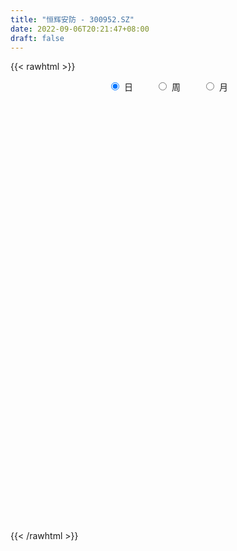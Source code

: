 ```yaml
---
title: "恒辉安防 - 300952.SZ"
date: 2022-09-06T20:21:47+08:00
draft: false
---
```

{{< rawhtml >}}
    <div style="text-align: center">
        <label style="padding: 1rem;"><input style="margin-right: .5rem" type="radio" name="period" value="D" checked onclick="period_change(this)">日</label>
        <label style="padding: 1rem;"><input style="margin-right: .5rem" type="radio" name="period" value="W" onclick="period_change(this)">周</label>
        <label style="padding: 1rem;"><input style="margin-right: .5rem" type="radio" name="period" value="M" onclick="period_change(this)">月</label>
    </div>
    <div id="chart" style="height: 700px;"></div> 
    <script type="text/javascript">
        const D_v = [270390.44,194750.35,159613.65,144051.76,154551.24,151680.52,134909.42,110773.6,116290.64,65048.13,81657.08,67816.68,54966.38,64220.25,74025.19,60332.07,54352.07,39248.2,89294.6,80208.75,54828.14,39074.25,55852.38,42657.06,47361.53,25555.27,25160.86,36890.45,36925.46,23168.97,37033.04,25388.02,32906.1,30680.61,32270.02,42578.0,29384.5,21986.21,29395.73,27690.91,55600.27,33701.63,21165.65,25241.59,22558.98,21427.01,23882.87,16151.85,12589.33,29120.48,36784.61,35756.84,23594.53,16953.22,21788.29,34051.25,23652.11,39218.8,27094.63,29729.5,15030.49,12782.88,18516.53,23017.16,16717.96,14523.31,13089.33,13280.79,15222.83,15833.31,15002.38,65689.57,34753.25,25350.25,18977.73,21310.68,18085.41,9088.08,10025.33,15344.57,13161.97,9204.31,13676.06,10056.16,20753.47,17536.0,14604.16,10106.88,12831.47,10658.77,10310.84,23326.23,16723.76,14021.08,21226.34,15147.39,13179.86,15022.55,22837.48,13138.76,10037.0,17789.68,14969.61,12835.88,44163.3,23082.59,14593.61,14700.95,18653.47,11534.27,15774.26,11986.48,13372.91,19842.54,17108.58,12060.93,12168.9,8212.15,12024.98,14201.8,11367.43,8816.55,9226.89,8961.81,10419.95,72613.02,41142.35,30670.93,31602.06,15839.91,18848.82,44053.29,25846.46,23494.31,33973.45,50157.21,31261.56,28006.74,14405.44,15293.6,15182.8,14095.82,40979.15,27444.05,39836.0,22223.0,14818.13,24220.96,23225.16,15159.47,13759.95,12802.32,11225.84,7365.73,8791.8,7795.26,20001.09,8190.16,7416.16,8586.36,7515.48,11900.24,8827.74,10505.1,13136.7,19316.39,12334.12,9158.88,10282.09,8028.6,7524.24,9067.78,21848.5,27184.47,17096.54,11315.09,11612.8,15949.13,12798.44,9732.0,11335.86,7446.49,7495.85,9819.09,17367.12,10130.49,8640.65,10470.05,10041.03,16203.09,12327.39,15049.85,14951.91,13674.62,12845.95,6182.21,10655.76,6404.37,4997.8,5710.56,8696.17,11411.76,10187.06,12502.84,30028.51,14763.92,11725.8,25055.19,16457.32,16006.67,13284.6,7450.12,11793.53,6060.83,7141.4,13059.0,5338.52,12515.14,7914.52,6303.4,4836.96,5127.66,5624.19,7621.52,4101.34,4633.4,5282.18,5590.83,5165.46,7948.4,6837.49,5360.51,10691.34,7487.84,6171.94,4207.83,5732.22,4139.0,8218.8,6018.68,11789.21,10460.0,8402.24,16323.0,13160.4,21906.25,13349.54,14372.84,12783.0,22727.96,12705.23,8040.92,8287.4,23447.35,14989.68,9397.83,10161.8,10766.0,8412.4,10615.4,7537.0,7377.35,5926.88,7309.46,6325.38,5926.0,9230.0,11371.43,9347.24,10714.57,21478.3,85250.14,128179.57,98596.74,65339.59,79048.61,59687.38,64086.89,58836.28,46768.52,49392.07,62919.8,74389.97,51663.93,32918.56,37128.6,28428.92,23581.59,23589.49,18018.16,43462.0,13489.06,21660.84,14812.36,10367.98,13960.79,12893.91,13271.63,17980.0,14964.78,25816.67,15284.0,7999.8,12514.26,24087.22,19374.55,12416.6,16479.7,21518.38,11919.58,13905.0,10134.63,10252.45,9475.42,16622.4,15263.36,18860.79,19125.26,12086.0,38579.15,56914.65,35344.91,54192.67,29527.27,24727.0,13646.0,14561.67,15254.16,11738.17,11483.72,11045.89,15249.74,13916.94,21540.18,16421.22,15068.2,14379.29,13795.7,13133.19,21422.01,13761.4,7430.95,7946.0,6256.4,9464.38,6028.04,7409.94,6518.0,7549.72,6504.99,7545.0,10564.0,8909.62,6290.15,8696.15,9401.34,6984.71,5052.8,9203.16,17518.54,9518.79,7852.2,6334.0,14777.99,8626.4]
const D_histogram = [0.0,-1.0498005698,-1.7907691009,-2.2984342566,-2.6120637175,-2.8486895149,-2.8164900352,-2.5842612605,-2.4237565756,-2.154105397,-1.834203702,-1.5151786868,-1.1640248594,-0.8059356241,-0.6059384221,-0.3558655652,-0.1192514092,0.1197695458,0.4145047303,0.5758792292,0.6464464773,0.7129989399,0.8146789886,0.8424827207,0.7529577789,0.7236966106,0.7480464917,0.7104817172,0.6293544989,0.5990464247,0.5146604108,0.4411115125,0.3414673889,0.3352116654,0.2766493435,0.2892117386,0.2824947041,0.3029689038,0.2704373231,0.2976691601,0.424071227,0.4569815435,0.4840476429,0.5279029673,0.5736738732,0.5786479248,0.5354118659,0.500657259,0.4827484596,0.5116128817,0.5754109593,0.5945457629,0.5603539645,0.554518273,0.5597541073,0.5780372154,0.5218119509,0.5348780066,0.4943821608,0.3842965701,0.2935625284,0.2318085355,0.1851839939,0.095181172,-0.00155474,-0.0431912084,-0.0403531994,-0.0071435429,0.0389106138,0.0400965798,0.021302771,0.1632303678,0.1951427429,0.2044834637,0.2089318198,0.2025844054,0.1350964081,0.1059069117,0.0943528323,0.0891375123,0.0566947818,0.0489630489,0.0506316376,0.0496929996,0.0693923293,0.0338277597,-0.0148044223,-0.0384115304,-0.0832989339,-0.0981381826,-0.0982476684,-0.1673908848,-0.2451645083,-0.2866974573,-0.264394188,-0.2326404823,-0.2165194255,-0.1492832537,-0.0519171495,0.0012739764,0.0316439308,0.076040153,0.1292798404,0.1658315741,0.2451509232,0.2495565363,0.2208859942,0.2228994266,0.193115445,0.1623915826,0.0959430251,0.0416382457,0.0551326929,0.1000784958,0.1015263862,0.0824232707,0.0397655609,0.0055496708,-0.0254231055,0.0022016185,0.0121323079,0.0251025467,0.0545570204,0.0792733852,0.0867801094,0.1831025924,0.1994383264,0.1630526561,0.1659956048,0.1554039365,0.1518463075,0.2125264904,0.2274795567,0.2162984756,0.2475424108,0.301899113,0.302749052,0.1844499141,0.1063796859,0.0905594535,0.0818322235,0.0331493688,0.0959166783,0.1101580171,0.1165991263,0.0881916706,0.051355325,-0.0393660671,-0.0664804614,-0.138308164,-0.2136590906,-0.2874194899,-0.3448122455,-0.3715589666,-0.353235846,-0.3221354935,-0.3777347052,-0.3875353154,-0.3621278008,-0.3304752963,-0.2728402508,-0.1860030788,-0.1194523275,-0.0516023868,0.0104317837,0.0974538642,0.1238781407,0.151496645,0.139141794,0.1473734891,0.1568920165,0.1708277764,0.204919408,0.2627918663,0.253441234,0.2139943586,0.1808764107,0.1945306371,0.1616749378,0.1182523474,0.0459626851,0.0013841448,-0.0120046956,-0.0083060932,0.0320928737,0.0639478662,0.0733157801,0.0800564019,0.0890817052,0.0988628461,0.0866816535,0.0994664874,0.0759485056,0.0128674257,-0.0768389636,-0.1132618753,-0.0892313506,-0.0947364972,-0.1003805718,-0.0998434748,-0.0684293124,-0.0248964113,0.0016707753,-0.0042139755,0.0675201466,0.0831580524,0.0977263527,0.1157432256,0.0791919531,0.0822879679,0.053724741,0.0341345922,-0.0439762739,-0.0977741395,-0.1588171329,-0.282742415,-0.3387465701,-0.4384540822,-0.4316925261,-0.373523174,-0.3089429457,-0.2360058201,-0.1834525151,-0.1823882682,-0.1513333211,-0.1244618224,-0.0783630438,-0.0403198934,0.0028971138,0.0502757673,0.0498013564,0.0715754181,0.0389812772,0.0371094799,0.0366384492,0.054217347,0.0712155001,0.0727563819,0.0496842808,0.0205777722,-0.0523135572,-0.1455171637,-0.1919895476,-0.2050216111,-0.2374249631,-0.3122770951,-0.3152877192,-0.2615440488,-0.1833835791,-0.0674332233,-0.0007300612,0.0526707169,0.0801363515,0.0980201961,0.1144810415,0.1282879717,0.1304808301,0.1364690472,0.1186841034,0.1300564253,0.0975464185,0.0581590175,0.004906016,-0.0032031155,-0.0285332673,-0.0230592113,-0.0482898549,-0.0217716613,-0.0018112264,0.0346947074,0.057880256,0.28579685,0.459680758,0.3993583997,0.3706288224,0.2238779715,0.1603078416,0.1792824488,0.1752008836,0.1979642817,0.195703959,0.2087023491,0.2562727749,0.2350042657,0.1915898063,0.1099686379,0.058206098,0.0047648235,-0.0246018472,-0.0366453239,-0.1411388892,-0.184183528,-0.1847605541,-0.1959207698,-0.189070208,-0.1663917918,-0.1441750322,-0.112872839,-0.0708779584,-0.0554916594,-0.0191726042,-0.029029407,-0.0219349279,0.0018441424,0.0412118164,0.0530927615,0.0610416155,0.0436339103,0.0641149564,0.070748088,0.0413892274,0.0311211171,0.0441350621,0.051813644,0.0703055685,0.0516876341,0.0527877935,0.0686215925,0.0729202391,0.1104406383,0.1914540795,0.1686859215,0.1959121609,0.163255423,0.0867469032,0.03506735,0.0149810234,-0.0366149515,-0.0451837604,-0.0453771003,-0.0408454763,-0.0303059135,-0.0362675947,-0.0043135058,0.0018769505,0.0164793582,0.0170440493,-0.0091272231,-0.0257744465,-0.1127401335,-0.1725938583,-0.1857580807,-0.1787555834,-0.1514145194,-0.1239009748,-0.1006301159,-0.0676073214,-0.0511090503,-0.0431637026,-0.0370682311,-0.0189655655,-0.0159407743,-0.0288705013,-0.0236150164,-0.0052685409,-0.0185954055,-0.0299736781,-0.0375512971,-0.0071642066,0.0448036388,0.0532265121,0.049109625,0.0538295348,0.0841397163,0.0910562814]
const D_fast = [0.0,-1.3122507123,-2.5009115186,-3.5831852384,-4.5498306287,-5.4986288049,-6.170551834,-6.5843883744,-7.0298228333,-7.298698004,-7.4373472345,-7.497116891,-7.4369692784,-7.2803639492,-7.2318513528,-7.0707448872,-6.8639435835,-6.594980242,-6.1966188749,-5.8912745688,-5.6590957013,-5.4142935037,-5.1089437079,-4.8705192957,-4.7718047927,-4.6201418084,-4.4087803043,-4.2687246495,-4.1925132431,-4.0730597111,-4.0287806223,-3.9920516425,-4.0063289189,-3.928781726,-3.918181712,-3.8333163823,-3.7694097408,-3.6731933152,-3.638115565,-3.5364664381,-3.3040465644,-3.1568908621,-3.0088128518,-2.8329817857,-2.6437924115,-2.4941563786,-2.4035394711,-2.3131297632,-2.2103514477,-2.0535838052,-1.8459329877,-1.6781617434,-1.5722650507,-1.439471174,-1.2942968128,-1.1315044009,-1.0572766776,-0.9104911203,-0.8273914259,-0.8414028741,-0.8587462837,-0.8625481427,-0.8628766858,-0.9290842147,-1.0262088118,-1.0786430823,-1.0858933731,-1.0544696023,-0.9986877922,-0.9874776812,-1.0009457973,-0.8182106085,-0.7375125477,-0.677050961,-0.62036965,-0.576070963,-0.6097848582,-0.6124976267,-0.6004634981,-0.58339444,-0.601663475,-0.5971544457,-0.5828279476,-0.5713433357,-0.5342959237,-0.5614035534,-0.6137368409,-0.6469468316,-0.7126589686,-0.752032763,-0.7767041658,-0.8876951034,-1.026759854,-1.1399671673,-1.1837624451,-1.2101688599,-1.2481776595,-1.2182623012,-1.1338754843,-1.0803658644,-1.0420849272,-0.9786786668,-0.8931190192,-0.815109392,-0.6745023121,-0.607707565,-0.5811566085,-0.5234183195,-0.5049234398,-0.4950494066,-0.5375122078,-0.5814074258,-0.5541298054,-0.4841643785,-0.4573348916,-0.4558321894,-0.4885485089,-0.5213769813,-0.558705534,-0.5305304054,-0.5175666391,-0.4983207635,-0.4552270347,-0.4106923237,-0.381490572,-0.239392441,-0.1731971254,-0.1688196316,-0.1243777817,-0.0961184659,-0.0617145181,0.0520972875,0.1239202429,0.1668137808,0.2599433186,0.3897747991,0.4663120011,0.3941253418,0.3426500349,0.349469666,0.3612004918,0.3208049793,0.4075514584,0.4493323015,0.4849231922,0.4785636543,0.4545661399,0.354003231,0.3102687214,0.2038639777,0.0750982785,-0.0705169933,-0.2141128103,-0.333749273,-0.403735114,-0.4531686348,-0.6032015228,-0.7098859618,-0.7750103974,-0.825976717,-0.8365517342,-0.7962153319,-0.7595276625,-0.7045783185,-0.6399362021,-0.5285506556,-0.4711568439,-0.4056641783,-0.3832335808,-0.3381585134,-0.2894169819,-0.2327742779,-0.1474527944,-0.0238823694,0.0301273067,0.044179021,0.0562801758,0.1185670615,0.1261300966,0.1122705931,0.0514716021,0.007239098,-0.0091509163,-0.0075288373,0.0408933481,0.0887353071,0.116432166,0.1431868884,0.174482618,0.2089794703,0.2184686911,0.2561201469,0.2515892914,0.191725068,0.0828089378,0.0180705573,0.0197932443,-0.0093960265,-0.0401352441,-0.0645590158,-0.0502521815,-0.0129433833,0.0140414972,0.0071032526,0.0957174113,0.1321448301,0.1711447186,0.218097398,0.2013441137,0.2250121205,0.2098800789,0.1988235781,0.1097186436,0.0314772431,-0.0692700336,-0.2638809194,-0.404571717,-0.6138927497,-0.7150543251,-0.7502657665,-0.7629212746,-0.748985604,-0.7422954278,-0.7868282479,-0.7936066312,-0.7978505881,-0.7713425704,-0.7433793934,-0.6994381077,-0.6394905123,-0.6275145842,-0.587846668,-0.6106954896,-0.6032899169,-0.5946013352,-0.5634681008,-0.5286660726,-0.5089360953,-0.5195871263,-0.5435491918,-0.6295189105,-0.7591018079,-0.8535715787,-0.917859045,-1.0096186377,-1.1625400436,-1.2443725975,-1.2560149392,-1.2237003643,-1.1246083143,-1.0580876676,-0.9915192102,-0.9440194877,-0.9016305941,-0.8565494884,-0.8106705652,-0.7758574993,-0.7357520203,-0.7238659383,-0.67997951,-0.6881029123,-0.7129505589,-0.7649770563,-0.7738869668,-0.8063504354,-0.8066411823,-0.8439442896,-0.8228690113,-0.803361383,-0.7581817723,-0.7205261597,-0.4211603532,-0.1323562557,-0.092839014,-0.0289113858,-0.1196927439,-0.1431859134,-0.0793906939,-0.0396720382,0.0325824303,0.0792480973,0.1444220747,0.2560606942,0.2935432515,0.2980262436,0.2438972347,0.2066862194,0.1544361507,0.1189190182,0.0977142106,-0.0420640771,-0.1311545978,-0.1779217625,-0.2380621706,-0.2784791608,-0.2973986926,-0.3112256911,-0.3081417077,-0.2838663166,-0.2823529325,-0.2508270283,-0.2679411829,-0.2663304358,-0.2420903298,-0.1924197017,-0.1672655663,-0.1440563085,-0.150555536,-0.1140457509,-0.0897255973,-0.108737151,-0.111224982,-0.0871772715,-0.0665452786,-0.030476962,-0.0361729878,-0.02187588,0.011113317,0.0336420234,0.0987725822,0.2276495433,0.2470528656,0.3232571453,0.3314142631,0.2765924692,0.2336797535,0.2173386828,0.15658897,0.136724221,0.125186606,0.1195068609,0.1224699454,0.1074413654,0.1383170779,0.1449767719,0.1636990191,0.1685247225,0.1400716443,0.1169808093,0.0018300889,-0.1011721004,-0.1607758431,-0.1984622415,-0.2089748074,-0.2124365064,-0.2143231766,-0.1982022124,-0.1944812039,-0.1973267818,-0.2004983681,-0.1871370939,-0.1880974963,-0.2082448486,-0.2088931178,-0.1918637775,-0.2098394935,-0.2287111856,-0.2456766288,-0.21708059,-0.1539118349,-0.1321823336,-0.1240218144,-0.1058445209,-0.0544994104,-0.024818775]
const D_slow = [0.0,-0.2624501425,-0.7101424177,-1.2847509818,-1.9377669112,-2.6499392899,-3.3540617988,-4.0001271139,-4.6060662578,-5.144592607,-5.6031435325,-5.9819382042,-6.272944419,-6.4744283251,-6.6259129306,-6.7148793219,-6.7446921742,-6.7147497878,-6.6111236052,-6.4671537979,-6.3055421786,-6.1272924436,-5.9236226965,-5.7130020163,-5.5247625716,-5.3438384189,-5.156826796,-4.9792063667,-4.821867742,-4.6721061358,-4.5434410331,-4.433163155,-4.3477963078,-4.2639933914,-4.1948310555,-4.1225281209,-4.0519044449,-3.9761622189,-3.9085528881,-3.8341355981,-3.7281177914,-3.6138724055,-3.4928604948,-3.360884753,-3.2174662847,-3.0728043035,-2.938951337,-2.8137870222,-2.6930999073,-2.5651966869,-2.4213439471,-2.2727075063,-2.1326190152,-1.993989447,-1.8540509201,-1.7095416163,-1.5790886286,-1.4453691269,-1.3217735867,-1.2256994442,-1.1523088121,-1.0943566782,-1.0480606797,-1.0242653867,-1.0246540717,-1.0354518738,-1.0455401737,-1.0473260594,-1.037598406,-1.027574261,-1.0222485683,-0.9814409763,-0.9326552906,-0.8815344247,-0.8293014697,-0.7786553684,-0.7448812663,-0.7184045384,-0.6948163304,-0.6725319523,-0.6583582568,-0.6461174946,-0.6334595852,-0.6210363353,-0.603688253,-0.5952313131,-0.5989324186,-0.6085353012,-0.6293600347,-0.6538945804,-0.6784564974,-0.7203042186,-0.7815953457,-0.85326971,-0.919368257,-0.9775283776,-1.031658234,-1.0689790474,-1.0819583348,-1.0816398407,-1.073728858,-1.0547188198,-1.0223988597,-0.9809409661,-0.9196532353,-0.8572641012,-0.8020426027,-0.7463177461,-0.6980388848,-0.6574409892,-0.6334552329,-0.6230456715,-0.6092624983,-0.5842428743,-0.5588612778,-0.5382554601,-0.5283140699,-0.5269266522,-0.5332824285,-0.5327320239,-0.5296989469,-0.5234233103,-0.5097840551,-0.4899657089,-0.4682706815,-0.4224950334,-0.3726354518,-0.3318722878,-0.2903733866,-0.2515224024,-0.2135608256,-0.160429203,-0.1035593138,-0.0494846949,0.0124009078,0.0878756861,0.1635629491,0.2096754276,0.2362703491,0.2589102125,0.2793682683,0.2876556105,0.3116347801,0.3391742844,0.368324066,0.3903719836,0.4032108149,0.3933692981,0.3767491827,0.3421721417,0.2887573691,0.2169024966,0.1306994352,0.0378096936,-0.0504992679,-0.1310331413,-0.2254668176,-0.3223506464,-0.4128825966,-0.4955014207,-0.5637114834,-0.6102122531,-0.640075335,-0.6529759317,-0.6503679858,-0.6260045197,-0.5950349846,-0.5571608233,-0.5223753748,-0.4855320025,-0.4463089984,-0.4036020543,-0.3523722023,-0.2866742357,-0.2233139273,-0.1698153376,-0.1245962349,-0.0759635756,-0.0355448412,-0.0059817543,0.0055089169,0.0058549531,0.0028537793,0.0007772559,0.0088004744,0.0247874409,0.0431163859,0.0631304864,0.0854009127,0.1101166243,0.1317870376,0.1566536595,0.1756407859,0.1788576423,0.1596479014,0.1313324326,0.1090245949,0.0853404706,0.0602453277,0.035284459,0.0181771309,0.0119530281,0.0123707219,0.011317228,0.0281972647,0.0489867778,0.0734183659,0.1023541724,0.1221521606,0.1427241526,0.1561553379,0.1646889859,0.1536949175,0.1292513826,0.0895470994,0.0188614956,-0.0658251469,-0.1754386675,-0.283361799,-0.3767425925,-0.4539783289,-0.5129797839,-0.5588429127,-0.6044399798,-0.64227331,-0.6733887656,-0.6929795266,-0.7030595,-0.7023352215,-0.6897662797,-0.6773159406,-0.6594220861,-0.6496767668,-0.6403993968,-0.6312397845,-0.6176854477,-0.5998815727,-0.5816924772,-0.569271407,-0.564126964,-0.5772053533,-0.6135846442,-0.6615820311,-0.7128374339,-0.7721936747,-0.8502629484,-0.9290848783,-0.9944708904,-1.0403167852,-1.057175091,-1.0573576063,-1.0441899271,-1.0241558392,-0.9996507902,-0.9710305298,-0.9389585369,-0.9063383294,-0.8722210676,-0.8425500417,-0.8100359354,-0.7856493308,-0.7711095764,-0.7698830724,-0.7706838513,-0.7778171681,-0.7835819709,-0.7956544347,-0.80109735,-0.8015501566,-0.7928764797,-0.7784064157,-0.7069572032,-0.5920370137,-0.4921974138,-0.3995402082,-0.3435707153,-0.3034937549,-0.2586731427,-0.2148729218,-0.1653818514,-0.1164558617,-0.0642802744,-0.0002120807,0.0585389858,0.1064364373,0.1339285968,0.1484801213,0.1496713272,0.1435208654,0.1343595344,0.0990748121,0.0530289301,0.0068387916,-0.0421414008,-0.0894089528,-0.1310069008,-0.1670506588,-0.1952688686,-0.2129883582,-0.2268612731,-0.2316544241,-0.2389117759,-0.2443955078,-0.2439344722,-0.2336315181,-0.2203583278,-0.2050979239,-0.1941894463,-0.1781607072,-0.1604736852,-0.1501263784,-0.1423460991,-0.1313123336,-0.1183589226,-0.1007825305,-0.0878606219,-0.0746636736,-0.0575082754,-0.0392782157,-0.0116680561,0.0361954638,0.0783669442,0.1273449844,0.1681588401,0.1898455659,0.1986124034,0.2023576593,0.1932039214,0.1819079814,0.1705637063,0.1603523372,0.1527758588,0.1437089602,0.1426305837,0.1430998213,0.1472196609,0.1514806732,0.1491988674,0.1427552558,0.1145702224,0.0714217579,0.0249822377,-0.0197066582,-0.057560288,-0.0885355317,-0.1136930607,-0.130594891,-0.1433721536,-0.1541630792,-0.163430137,-0.1681715284,-0.172156722,-0.1793743473,-0.1852781014,-0.1865952366,-0.191244088,-0.1987375075,-0.2081253318,-0.2099163834,-0.1987154737,-0.1854088457,-0.1731314394,-0.1596740557,-0.1386391267,-0.1158750563]
const D_data = [['2021-03-11', 53.98, 65.25, 48.0, 65.9],['2021-03-12', 56.0, 48.8, 48.41, 57.95],['2021-03-15', 50.45, 46.6, 46.02, 53.0],['2021-03-16', 44.0, 44.35, 43.0, 46.38],['2021-03-17', 44.41, 42.35, 42.01, 45.96],['2021-03-18', 40.54, 39.3, 39.11, 41.57],['2021-03-19', 38.83, 39.41, 38.52, 40.79],['2021-03-22', 39.36, 39.94, 38.67, 40.58],['2021-03-23', 39.5, 37.48, 37.07, 39.6],['2021-03-24', 37.1, 37.48, 36.8, 37.98],['2021-03-25', 37.9, 37.34, 37.31, 39.17],['2021-03-26', 36.44, 36.89, 35.89, 37.63],['2021-03-29', 37.02, 37.16, 36.57, 37.58],['2021-03-30', 37.16, 37.47, 37.1, 38.38],['2021-03-31', 36.87, 35.5, 35.41, 36.87],['2021-04-01', 35.19, 36.01, 34.71, 36.2],['2021-04-02', 35.79, 36.01, 35.58, 36.6],['2021-04-06', 36.05, 36.37, 35.86, 36.55],['2021-04-07', 36.25, 37.78, 36.08, 38.2],['2021-04-08', 37.75, 36.81, 36.77, 38.33],['2021-04-09', 36.19, 35.88, 35.24, 36.66],['2021-04-12', 35.8, 35.86, 35.55, 36.57],['2021-04-13', 35.4, 36.51, 35.38, 37.5],['2021-04-14', 36.19, 35.77, 35.31, 36.19],['2021-04-15', 35.8, 33.97, 33.93, 35.85],['2021-04-16', 33.81, 34.22, 33.8, 34.45],['2021-04-19', 34.3, 34.72, 34.11, 34.99],['2021-04-20', 34.74, 33.77, 33.71, 34.92],['2021-04-21', 33.9, 32.74, 32.6, 33.91],['2021-04-22', 32.74, 32.89, 32.41, 33.4],['2021-04-23', 33.18, 31.69, 31.57, 33.3],['2021-04-26', 31.6, 31.14, 31.06, 31.87],['2021-04-27', 31.25, 30.03, 29.8, 31.56],['2021-04-28', 29.82, 30.57, 29.51, 30.81],['2021-04-29', 30.42, 29.38, 29.31, 30.66],['2021-04-30', 29.39, 29.78, 28.41, 30.26],['2021-05-06', 29.72, 29.2, 28.88, 30.25],['2021-05-07', 29.21, 29.24, 28.85, 29.56],['2021-05-10', 29.32, 28.21, 28.02, 29.37],['2021-05-11', 27.96, 28.62, 27.73, 29.08],['2021-05-12', 28.56, 30.03, 27.91, 31.4],['2021-05-13', 29.46, 29.12, 29.12, 29.94],['2021-05-14', 29.28, 29.08, 28.92, 29.5],['2021-05-17', 29.12, 29.4, 28.92, 29.94],['2021-05-18', 29.17, 29.64, 29.06, 29.9],['2021-05-19', 29.43, 29.28, 29.26, 29.87],['2021-05-20', 29.32, 28.59, 28.47, 29.49],['2021-05-21', 28.69, 28.49, 28.43, 28.95],['2021-05-24', 28.33, 28.56, 28.33, 28.72],['2021-05-25', 28.58, 29.2, 28.58, 29.53],['2021-05-26', 29.4, 29.97, 29.0, 30.3],['2021-05-27', 29.82, 29.77, 29.77, 30.48],['2021-05-28', 29.65, 29.21, 29.2, 30.1],['2021-05-31', 29.17, 29.61, 29.07, 29.84],['2021-06-01', 29.68, 29.92, 29.56, 30.06],['2021-06-02', 30.06, 30.35, 29.45, 30.5],['2021-06-03', 30.1, 29.52, 29.49, 30.1],['2021-06-04', 29.58, 30.48, 29.48, 30.5],['2021-06-07', 30.49, 29.95, 29.82, 30.68],['2021-06-08', 29.85, 28.84, 28.76, 29.89],['2021-06-09', 28.89, 28.64, 28.58, 29.11],['2021-06-10', 28.4, 28.64, 28.4, 28.85],['2021-06-11', 28.85, 28.55, 28.55, 29.46],['2021-06-15', 28.45, 27.6, 27.47, 28.63],['2021-06-16', 27.85, 26.9, 26.86, 27.85],['2021-06-17', 27.04, 27.05, 26.71, 27.25],['2021-06-18', 27.08, 27.32, 27.06, 27.5],['2021-06-21', 27.3, 27.63, 27.02, 27.7],['2021-06-22', 27.77, 27.87, 27.36, 27.97],['2021-06-23', 27.87, 27.32, 27.2, 27.93],['2021-06-24', 27.18, 26.9, 26.81, 27.44],['2021-06-25', 26.95, 29.18, 26.95, 29.5],['2021-06-28', 28.82, 28.28, 28.24, 29.35],['2021-06-29', 28.21, 28.14, 28.02, 28.97],['2021-06-30', 28.02, 28.16, 27.76, 28.36],['2021-07-01', 28.16, 28.07, 28.02, 28.65],['2021-07-02', 27.95, 27.13, 27.08, 27.95],['2021-07-05', 27.22, 27.34, 26.88, 27.34],['2021-07-06', 27.34, 27.43, 27.09, 27.49],['2021-07-07', 27.28, 27.44, 27.28, 27.9],['2021-07-08', 27.5, 26.96, 26.91, 27.53],['2021-07-09', 26.8, 27.11, 26.72, 27.23],['2021-07-12', 27.3, 27.16, 27.13, 27.45],['2021-07-13', 27.3, 27.08, 26.93, 27.3],['2021-07-14', 27.2, 27.35, 27.0, 27.88],['2021-07-15', 27.49, 26.57, 26.57, 27.49],['2021-07-16', 26.57, 26.1, 26.05, 26.98],['2021-07-19', 26.02, 26.11, 25.8, 26.29],['2021-07-20', 26.11, 25.52, 25.48, 26.18],['2021-07-21', 25.59, 25.57, 25.4, 25.78],['2021-07-22', 25.57, 25.54, 25.47, 25.72],['2021-07-23', 25.57, 24.28, 24.25, 25.57],['2021-07-26', 24.31, 23.5, 23.4, 24.48],['2021-07-27', 23.45, 23.3, 23.11, 23.88],['2021-07-28', 23.58, 23.7, 22.36, 24.08],['2021-07-29', 23.54, 23.63, 23.51, 24.08],['2021-07-30', 23.5, 23.24, 22.98, 23.6],['2021-08-02', 23.02, 23.81, 23.02, 24.06],['2021-08-03', 23.82, 24.4, 23.71, 24.8],['2021-08-04', 24.37, 24.08, 23.85, 24.37],['2021-08-05', 24.08, 23.88, 23.82, 24.35],['2021-08-06', 24.0, 24.15, 23.72, 24.8],['2021-08-09', 24.19, 24.46, 23.88, 24.54],['2021-08-10', 24.37, 24.47, 24.26, 24.69],['2021-08-11', 24.9, 25.35, 24.9, 26.9],['2021-08-12', 25.0, 24.71, 24.71, 25.35],['2021-08-13', 24.66, 24.3, 24.3, 24.83],['2021-08-16', 24.3, 24.68, 24.03, 24.94],['2021-08-17', 24.75, 24.27, 24.22, 25.23],['2021-08-18', 24.31, 24.14, 23.98, 24.43],['2021-08-19', 24.16, 23.44, 23.43, 24.39],['2021-08-20', 23.44, 23.23, 23.12, 23.94],['2021-08-23', 23.16, 23.92, 23.16, 23.97],['2021-08-24', 23.93, 24.45, 23.86, 24.61],['2021-08-25', 24.11, 24.03, 23.76, 24.33],['2021-08-26', 24.05, 23.72, 23.72, 24.4],['2021-08-27', 23.66, 23.23, 23.19, 23.93],['2021-08-30', 23.23, 23.07, 23.06, 23.58],['2021-08-31', 23.07, 22.85, 22.59, 23.25],['2021-09-01', 22.98, 23.49, 22.81, 23.5],['2021-09-02', 23.5, 23.3, 23.1, 23.52],['2021-09-03', 23.18, 23.34, 23.18, 23.65],['2021-09-06', 23.5, 23.62, 23.25, 23.7],['2021-09-07', 23.5, 23.69, 23.42, 23.74],['2021-09-08', 23.7, 23.56, 23.53, 23.76],['2021-09-09', 23.71, 25.0, 23.66, 27.98],['2021-09-10', 24.26, 24.4, 24.05, 24.88],['2021-09-13', 23.93, 23.78, 23.71, 24.1],['2021-09-14', 23.89, 24.27, 23.63, 24.67],['2021-09-15', 24.1, 24.17, 23.81, 24.25],['2021-09-16', 24.03, 24.31, 24.01, 24.59],['2021-09-17', 24.39, 25.39, 24.15, 25.74],['2021-09-22', 25.49, 25.18, 25.0, 26.0],['2021-09-23', 25.29, 25.03, 24.86, 25.6],['2021-09-24', 24.9, 25.8, 24.62, 26.0],['2021-09-27', 25.98, 26.55, 25.57, 26.89],['2021-09-28', 26.25, 26.29, 25.82, 26.83],['2021-09-29', 26.3, 24.7, 24.7, 26.3],['2021-09-30', 24.98, 24.82, 24.71, 25.31],['2021-10-08', 24.88, 25.46, 24.88, 25.52],['2021-10-11', 25.66, 25.59, 25.07, 25.75],['2021-10-12', 25.49, 25.02, 24.85, 25.59],['2021-10-13', 25.01, 26.55, 24.95, 26.68],['2021-10-14', 26.31, 26.28, 26.1, 27.0],['2021-10-15', 26.28, 26.38, 26.17, 27.44],['2021-10-18', 26.41, 26.02, 25.24, 26.43],['2021-10-19', 25.99, 25.85, 25.5, 26.0],['2021-10-20', 26.06, 24.89, 24.86, 26.08],['2021-10-21', 24.87, 25.38, 24.35, 25.45],['2021-10-22', 25.34, 24.52, 24.43, 25.35],['2021-10-25', 24.22, 23.98, 23.75, 24.46],['2021-10-26', 23.95, 23.43, 23.36, 24.18],['2021-10-27', 23.2, 23.05, 22.73, 23.43],['2021-10-28', 22.88, 22.93, 22.73, 23.18],['2021-10-29', 22.93, 23.18, 22.83, 23.5],['2021-11-01', 23.3, 23.19, 23.11, 23.39],['2021-11-02', 23.49, 21.73, 21.73, 23.49],['2021-11-03', 21.65, 21.78, 21.5, 21.99],['2021-11-04', 21.68, 21.91, 21.68, 22.08],['2021-11-05', 22.01, 21.8, 21.72, 22.23],['2021-11-08', 21.72, 22.05, 21.72, 22.19],['2021-11-09', 22.05, 22.54, 21.93, 22.75],['2021-11-10', 22.5, 22.49, 22.16, 22.5],['2021-11-11', 22.42, 22.71, 22.36, 22.92],['2021-11-12', 23.29, 22.88, 22.84, 23.45],['2021-11-15', 22.9, 23.55, 22.9, 23.77],['2021-11-16', 23.6, 23.1, 23.09, 23.63],['2021-11-17', 23.09, 23.29, 23.05, 23.55],['2021-11-18', 23.16, 22.87, 22.86, 23.41],['2021-11-19', 22.95, 23.16, 22.79, 23.3],['2021-11-22', 23.2, 23.28, 23.05, 23.4],['2021-11-23', 23.22, 23.47, 23.15, 23.5],['2021-11-24', 23.7, 23.95, 23.66, 24.6],['2021-11-25', 23.88, 24.64, 23.7, 24.85],['2021-11-26', 24.5, 24.1, 24.08, 24.5],['2021-11-29', 23.85, 23.75, 23.61, 23.97],['2021-11-30', 23.95, 23.77, 23.62, 24.15],['2021-12-01', 23.89, 24.44, 23.72, 24.5],['2021-12-02', 24.42, 23.94, 23.9, 24.59],['2021-12-03', 24.0, 23.71, 23.71, 24.19],['2021-12-06', 23.98, 23.1, 23.05, 23.98],['2021-12-07', 23.06, 23.15, 22.7, 23.35],['2021-12-08', 23.43, 23.38, 23.26, 23.66],['2021-12-09', 23.44, 23.56, 23.23, 23.75],['2021-12-10', 23.68, 24.15, 23.5, 24.43],['2021-12-13', 23.9, 24.28, 23.81, 24.37],['2021-12-14', 24.53, 24.17, 24.09, 24.53],['2021-12-15', 24.19, 24.25, 24.05, 24.55],['2021-12-16', 24.34, 24.4, 24.15, 24.49],['2021-12-17', 24.33, 24.55, 23.9, 24.68],['2021-12-20', 24.41, 24.36, 24.33, 24.8],['2021-12-21', 24.36, 24.77, 24.21, 24.86],['2021-12-22', 24.76, 24.38, 24.35, 25.12],['2021-12-23', 24.3, 23.71, 23.71, 24.34],['2021-12-24', 23.72, 22.96, 22.93, 23.82],['2021-12-27', 22.91, 23.23, 22.87, 23.42],['2021-12-28', 23.39, 23.89, 23.21, 24.17],['2021-12-29', 23.7, 23.51, 23.48, 23.89],['2021-12-30', 23.64, 23.41, 23.41, 23.64],['2021-12-31', 23.52, 23.4, 23.3, 23.58],['2022-01-04', 23.8, 23.81, 23.48, 23.86],['2022-01-05', 23.84, 24.13, 23.46, 24.16],['2022-01-06', 24.0, 24.1, 23.83, 24.3],['2022-01-07', 24.14, 23.75, 23.71, 24.49],['2022-01-10', 23.7, 24.93, 23.3, 25.11],['2022-01-11', 24.8, 24.53, 24.4, 24.92],['2022-01-12', 24.61, 24.68, 24.5, 24.93],['2022-01-13', 24.69, 24.91, 24.5, 25.47],['2022-01-14', 24.73, 24.27, 24.23, 24.89],['2022-01-17', 24.3, 24.76, 24.13, 24.99],['2022-01-18', 24.83, 24.37, 24.25, 25.01],['2022-01-19', 24.5, 24.41, 24.11, 24.5],['2022-01-20', 24.58, 23.43, 23.43, 24.59],['2022-01-21', 23.18, 23.34, 23.11, 23.6],['2022-01-24', 23.34, 22.85, 22.78, 23.39],['2022-01-25', 22.8, 21.39, 21.39, 22.9],['2022-01-26', 21.49, 21.5, 21.28, 21.72],['2022-01-27', 21.5, 20.2, 20.13, 21.78],['2022-01-28', 20.3, 20.9, 20.3, 21.15],['2022-02-07', 21.17, 21.35, 21.0, 21.58],['2022-02-08', 21.54, 21.43, 21.21, 21.59],['2022-02-09', 21.47, 21.62, 21.31, 21.7],['2022-02-10', 21.71, 21.46, 21.24, 21.71],['2022-02-11', 21.59, 20.73, 20.71, 21.59],['2022-02-14', 20.65, 20.97, 20.65, 21.09],['2022-02-15', 20.98, 20.87, 20.65, 21.15],['2022-02-16', 20.93, 21.13, 20.78, 21.27],['2022-02-17', 21.25, 21.11, 21.06, 21.43],['2022-02-18', 21.05, 21.28, 20.7, 21.29],['2022-02-21', 21.25, 21.5, 21.13, 21.57],['2022-02-22', 21.42, 20.97, 20.85, 21.44],['2022-02-23', 20.96, 21.26, 20.96, 21.33],['2022-02-24', 21.23, 20.5, 20.17, 21.39],['2022-02-25', 20.59, 20.73, 20.5, 21.16],['2022-02-28', 20.73, 20.68, 20.22, 20.75],['2022-03-01', 20.79, 20.9, 20.67, 20.93],['2022-03-02', 20.78, 20.95, 20.56, 21.03],['2022-03-03', 20.88, 20.78, 20.66, 21.09],['2022-03-04', 20.85, 20.38, 20.27, 20.93],['2022-03-07', 20.38, 20.11, 20.03, 20.54],['2022-03-08', 20.04, 19.19, 18.87, 20.18],['2022-03-09', 19.34, 18.32, 17.96, 19.34],['2022-03-10', 18.59, 18.3, 18.21, 19.09],['2022-03-11', 18.1, 18.3, 17.8, 18.57],['2022-03-14', 18.22, 17.65, 17.59, 18.43],['2022-03-15', 17.95, 16.49, 16.3, 17.95],['2022-03-16', 16.69, 16.8, 16.17, 16.94],['2022-03-17', 16.85, 17.28, 16.85, 17.55],['2022-03-18', 17.1, 17.62, 17.05, 17.79],['2022-03-21', 18.01, 18.37, 17.92, 18.41],['2022-03-22', 18.2, 18.07, 17.85, 18.25],['2022-03-23', 18.13, 18.1, 17.93, 18.2],['2022-03-24', 18.06, 17.9, 17.74, 18.08],['2022-03-25', 18.02, 17.83, 17.83, 18.8],['2022-03-28', 17.65, 17.85, 17.5, 18.23],['2022-03-29', 17.85, 17.86, 17.79, 18.14],['2022-03-30', 18.02, 17.73, 17.42, 18.15],['2022-03-31', 17.73, 17.78, 17.52, 18.1],['2022-04-01', 17.77, 17.43, 17.35, 17.78],['2022-04-06', 17.43, 17.76, 17.39, 18.0],['2022-04-07', 17.8, 17.13, 17.12, 17.8],['2022-04-08', 17.18, 16.8, 16.64, 17.24],['2022-04-11', 16.94, 16.29, 16.19, 16.96],['2022-04-12', 16.57, 16.58, 16.12, 16.63],['2022-04-13', 16.58, 16.15, 16.12, 16.67],['2022-04-14', 16.12, 16.35, 16.12, 16.59],['2022-04-15', 16.21, 15.77, 15.7, 16.36],['2022-04-18', 16.07, 16.28, 15.53, 16.28],['2022-04-19', 16.24, 16.2, 16.05, 16.58],['2022-04-20', 16.19, 16.46, 16.19, 16.69],['2022-04-21', 16.4, 16.38, 16.36, 17.29],['2022-04-22', 16.13, 19.66, 16.13, 19.66],['2022-04-25', 20.0, 20.28, 19.1, 21.5],['2022-04-26', 18.72, 17.92, 17.75, 19.6],['2022-04-27', 17.67, 18.32, 16.93, 18.33],['2022-04-28', 17.99, 16.55, 15.9, 17.99],['2022-04-29', 16.54, 17.13, 16.12, 17.28],['2022-05-05', 16.99, 18.14, 16.55, 18.33],['2022-05-06', 17.75, 18.0, 17.62, 19.0],['2022-05-09', 17.82, 18.51, 17.82, 18.64],['2022-05-10', 18.26, 18.39, 18.0, 18.95],['2022-05-11', 18.24, 18.76, 18.13, 19.28],['2022-05-12', 18.5, 19.54, 18.24, 19.67],['2022-05-13', 19.3, 18.95, 18.8, 19.51],['2022-05-16', 18.8, 18.68, 18.3, 18.9],['2022-05-17', 18.46, 18.0, 17.63, 18.56],['2022-05-18', 17.98, 18.1, 17.83, 18.35],['2022-05-19', 17.6, 17.84, 17.56, 17.93],['2022-05-20', 17.87, 17.93, 17.78, 18.2],['2022-05-23', 18.0, 18.03, 17.72, 18.14],['2022-05-24', 18.0, 16.5, 16.5, 18.04],['2022-05-25', 16.48, 16.75, 16.33, 16.75],['2022-05-26', 16.76, 17.02, 16.27, 17.2],['2022-05-27', 17.1, 16.7, 16.58, 17.14],['2022-05-30', 16.62, 16.75, 16.5, 16.82],['2022-05-31', 16.76, 16.87, 16.54, 16.95],['2022-06-01', 16.87, 16.84, 16.67, 17.06],['2022-06-02', 16.84, 16.97, 16.72, 16.99],['2022-06-06', 16.94, 17.2, 16.77, 17.24],['2022-06-07', 17.15, 16.94, 16.74, 17.19],['2022-06-08', 16.94, 17.28, 16.51, 17.47],['2022-06-09', 17.21, 16.72, 16.72, 17.26],['2022-06-10', 16.7, 16.87, 16.52, 16.96],['2022-06-13', 16.76, 17.12, 16.75, 17.18],['2022-06-14', 17.01, 17.47, 16.96, 17.71],['2022-06-15', 17.56, 17.27, 17.25, 17.56],['2022-06-16', 17.24, 17.29, 17.2, 17.41],['2022-06-17', 17.17, 16.96, 16.75, 17.17],['2022-06-20', 17.06, 17.46, 16.96, 17.75],['2022-06-21', 17.35, 17.39, 17.12, 17.53],['2022-06-22', 17.45, 16.9, 16.9, 17.45],['2022-06-23', 16.99, 17.04, 16.77, 17.12],['2022-06-24', 17.16, 17.35, 17.13, 17.35],['2022-06-27', 17.45, 17.36, 17.27, 17.67],['2022-06-28', 17.39, 17.6, 17.24, 17.65],['2022-06-29', 17.48, 17.17, 17.15, 17.65],['2022-06-30', 17.19, 17.4, 17.18, 17.84],['2022-07-01', 17.4, 17.67, 17.29, 17.71],['2022-07-04', 17.67, 17.63, 17.36, 17.85],['2022-07-05', 17.89, 18.23, 17.71, 18.31],['2022-07-06', 18.19, 19.22, 17.82, 19.68],['2022-07-07', 18.82, 18.23, 18.22, 18.88],['2022-07-08', 18.26, 19.03, 18.02, 19.96],['2022-07-11', 18.7, 18.43, 18.35, 19.19],['2022-07-12', 18.38, 17.71, 17.71, 18.45],['2022-07-13', 17.71, 17.75, 17.7, 18.0],['2022-07-14', 17.76, 18.0, 17.71, 18.2],['2022-07-15', 17.97, 17.43, 17.27, 17.99],['2022-07-18', 17.41, 17.8, 17.28, 17.92],['2022-07-19', 17.81, 17.87, 17.67, 17.98],['2022-07-20', 17.87, 17.93, 17.78, 18.02],['2022-07-21', 17.94, 18.04, 17.79, 18.24],['2022-07-22', 17.98, 17.84, 17.7, 18.23],['2022-07-25', 17.9, 18.39, 17.76, 18.41],['2022-07-26', 18.33, 18.19, 17.99, 18.35],['2022-07-27', 18.1, 18.38, 18.02, 18.48],['2022-07-28', 18.39, 18.28, 18.26, 18.49],['2022-07-29', 18.37, 17.9, 17.9, 18.37],['2022-08-01', 17.92, 17.91, 17.73, 18.12],['2022-08-02', 17.86, 16.71, 16.6, 17.86],['2022-08-03', 16.71, 16.55, 16.53, 17.11],['2022-08-04', 16.59, 16.8, 16.56, 16.88],['2022-08-05', 16.85, 16.89, 16.67, 16.96],['2022-08-08', 16.88, 17.1, 16.81, 17.1],['2022-08-09', 17.5, 17.13, 17.1, 17.5],['2022-08-10', 17.0, 17.11, 16.98, 17.26],['2022-08-11', 17.15, 17.3, 17.06, 17.45],['2022-08-12', 17.35, 17.16, 17.12, 17.37],['2022-08-15', 17.29, 17.06, 16.99, 17.29],['2022-08-16', 17.12, 17.02, 16.97, 17.14],['2022-08-17', 17.06, 17.19, 16.93, 17.2],['2022-08-18', 17.37, 17.02, 16.96, 17.37],['2022-08-19', 17.09, 16.75, 16.75, 17.15],['2022-08-22', 16.72, 16.91, 16.72, 17.0],['2022-08-23', 16.99, 17.1, 16.81, 17.18],['2022-08-24', 17.07, 16.68, 16.58, 17.1],['2022-08-25', 16.65, 16.59, 16.43, 16.8],['2022-08-26', 16.64, 16.53, 16.5, 16.72],['2022-08-29', 16.51, 17.02, 16.5, 17.06],['2022-08-30', 16.89, 17.5, 16.83, 17.5],['2022-08-31', 17.4, 17.13, 17.12, 17.52],['2022-09-01', 17.28, 17.0, 16.97, 17.33],['2022-09-02', 17.17, 17.13, 16.98, 17.27],['2022-09-05', 17.17, 17.58, 17.04, 17.58],['2022-09-06', 17.49, 17.44, 17.25, 17.49]]
const W_v = [465140.79,744806.5900000001,441586.13,307895.96,263579.69,210500.49,159178.78,163822.75,51370.71,167554.19,109262.3,137845.79,135663.67,103154.03,67347.76,125028.88,118477.32,56824.26,76625.85,67234.19,80298.43,78825.47,109644.99,72649.43,74553.86,54622.91,142364.02,141015.01,83314.22,123830.95,15293.6,137537.82,99646.72,53945.64,51989.03,51885.26,59120.08,82721.53,61407.46,53464.41,55485.31,68849.72,33950.7,42797.83,98030.74,54595.75,45968.58,29513.73,24773.21,38325.58,28469.79,52993.13,75572.03,75208.86,53727.71,25529.75,34717.72,138161.68,430851.89,122923.17,285134.29,145647.16,111442.42,50494.31,82045.25,84872.33,67730.04,79347.23,197117.38,97716.1,63434.46,81204.59,63693.55,35676.76,41073.33,36425.15,50426.69,23404.39]
const W_histogram = [0.0,-0.5992478632,-1.1028859571,-1.4130214898,-1.5345317392,-1.6255890646,-1.744602033,-1.8313549479,-1.8017359273,-1.6723726771,-1.5109030313,-1.2507294313,-0.9043784544,-0.7243247206,-0.611618344,-0.3484416577,-0.2534821495,-0.1388082494,-0.0806522608,-0.112477722,-0.1489993323,-0.0617658307,0.0501014057,0.0935725832,0.1599672346,0.2439047033,0.3945084017,0.5736359057,0.7229297414,0.7553439264,0.8144640394,0.9032363541,0.8264687393,0.6812696846,0.4966852456,0.4529504389,0.447703607,0.5079545909,0.5200646564,0.5531494257,0.5938329288,0.5087958581,0.4778075601,0.4754878337,0.5010238862,0.4490032121,0.2537104523,0.1231429335,0.0856565572,0.0380820767,-0.0006447632,-0.1421990373,-0.2511142164,-0.2764922685,-0.2864791014,-0.300320609,-0.3406951313,-0.080824115,-0.0559130671,0.0375312404,0.1740522342,0.2042987063,0.1524814495,0.1473235433,0.1477328842,0.1633988525,0.2065790233,0.2598029156,0.3823101604,0.3520491891,0.3550935026,0.3557078232,0.2856712372,0.2560589725,0.2093565915,0.1660388627,0.1790654034,0.2078093192]
const W_fast = [0.0,-0.7490598291,-1.5284194122,-2.1918103173,-2.6969535015,-3.1944080931,-3.7495715698,-4.2941632216,-4.7149781828,-5.0037081019,-5.219964214,-5.2724729717,-5.1522166084,-5.1532440548,-5.1934422642,-5.0173759923,-4.9857870215,-4.9058151837,-4.8678222603,-4.9277671521,-5.0015385955,-4.9297465515,-4.8053539637,-4.7384896404,-4.6321031803,-4.4871895357,-4.2379587369,-3.9154222565,-3.5853959854,-3.3641458188,-3.101409696,-2.7868282927,-2.6569787227,-2.6318603562,-2.6922734838,-2.6227706809,-2.5160916109,-2.3288519794,-2.1867257498,-2.015353624,-1.8262118888,-1.7840499949,-1.6955864028,-1.5790341709,-1.4282421468,-1.3680120179,-1.4998771646,-1.5996589501,-1.6157311871,-1.6537851484,-1.6926731791,-1.8697772125,-2.0414709457,-2.1359720649,-2.2175786732,-2.306500333,-2.4320486382,-2.1923836506,-2.1814508695,-2.0786237518,-1.8985896995,-1.8172685509,-1.8309654452,-1.7992924656,-1.7619499037,-1.7054342223,-1.6106092956,-1.4924346745,-1.2743498896,-1.2165985636,-1.1247808745,-1.0352395981,-1.0338583747,-0.9994558963,-0.9938191295,-0.9956271426,-0.937834251,-0.8571380054]
const W_slow = [0.0,-0.1498119658,-0.4255334551,-0.7787888275,-1.1624217623,-1.5688190285,-2.0049695367,-2.4628082737,-2.9132422555,-3.3313354248,-3.7090611826,-4.0217435405,-4.2478381541,-4.4289193342,-4.5818239202,-4.6689343346,-4.732304872,-4.7670069343,-4.7871699995,-4.81528943,-4.8525392631,-4.8679807208,-4.8554553694,-4.8320622236,-4.7920704149,-4.7310942391,-4.6324671386,-4.4890581622,-4.3083257269,-4.1194897452,-3.9158737354,-3.6900646469,-3.483447462,-3.3131300409,-3.1889587295,-3.0757211197,-2.963795218,-2.8368065703,-2.7067904062,-2.5685030497,-2.4200448175,-2.292845853,-2.173393963,-2.0545220046,-1.929266033,-1.81701523,-1.7535876169,-1.7228018835,-1.7013877443,-1.6918672251,-1.6920284159,-1.7275781752,-1.7903567293,-1.8594797964,-1.9310995718,-2.006179724,-2.0913535069,-2.1115595356,-2.1255378024,-2.1161549923,-2.0726419337,-2.0215672572,-1.9834468948,-1.9466160089,-1.9096827879,-1.8688330748,-1.8171883189,-1.7522375901,-1.65666005,-1.5686477527,-1.479874377,-1.3909474212,-1.3195296119,-1.2555148688,-1.2031757209,-1.1616660053,-1.1168996544,-1.0649473246]
const W_data = [['2021-03-12', 53.98, 48.8, 48.0, 65.9],['2021-03-19', 50.45, 39.41, 38.52, 53.0],['2021-03-26', 39.36, 36.89, 35.89, 40.58],['2021-04-02', 37.02, 36.01, 34.71, 38.38],['2021-04-09', 36.05, 35.88, 35.24, 38.33],['2021-04-16', 35.8, 34.22, 33.8, 37.5],['2021-04-23', 34.3, 31.69, 31.57, 34.99],['2021-04-30', 31.6, 29.78, 28.41, 31.87],['2021-05-07', 29.72, 29.24, 28.85, 30.25],['2021-05-14', 29.32, 29.08, 27.73, 31.4],['2021-05-21', 29.12, 28.49, 28.43, 29.94],['2021-05-28', 28.33, 29.21, 28.33, 30.48],['2021-06-04', 29.17, 30.48, 29.07, 30.5],['2021-06-11', 30.49, 28.55, 28.4, 30.68],['2021-06-18', 28.45, 27.32, 26.71, 28.63],['2021-06-25', 27.3, 29.18, 26.81, 29.5],['2021-07-02', 28.82, 27.13, 27.08, 29.35],['2021-07-09', 27.22, 27.11, 26.72, 27.9],['2021-07-16', 27.3, 26.1, 26.05, 27.88],['2021-07-23', 26.02, 24.28, 24.25, 26.29],['2021-07-30', 24.31, 23.24, 22.36, 24.48],['2021-08-06', 23.02, 24.15, 23.02, 24.8],['2021-08-13', 24.19, 24.3, 23.88, 26.9],['2021-08-20', 24.3, 23.23, 23.12, 25.23],['2021-08-27', 23.16, 23.23, 23.16, 24.61],['2021-09-03', 23.23, 23.34, 22.59, 23.65],['2021-09-10', 23.5, 24.4, 23.25, 27.98],['2021-09-17', 23.93, 25.39, 23.63, 25.74],['2021-09-24', 25.49, 25.8, 24.62, 26.0],['2021-09-30', 25.98, 24.82, 24.7, 26.89],['2021-10-08', 24.88, 25.46, 24.88, 25.52],['2021-10-15', 25.66, 26.38, 24.85, 27.44],['2021-10-22', 26.41, 24.52, 24.35, 26.43],['2021-10-29', 24.22, 23.18, 22.73, 24.46],['2021-11-05', 23.3, 21.8, 21.5, 23.49],['2021-11-12', 21.72, 22.88, 21.72, 23.45],['2021-11-19', 22.9, 23.16, 22.79, 23.77],['2021-11-26', 23.2, 24.1, 23.05, 24.85],['2021-12-03', 23.85, 23.71, 23.61, 24.59],['2021-12-10', 23.98, 24.15, 22.7, 24.43],['2021-12-17', 23.9, 24.55, 23.81, 24.68],['2021-12-24', 24.41, 22.96, 22.93, 25.12],['2021-12-31', 22.91, 23.4, 22.87, 24.17],['2022-01-07', 23.8, 23.75, 23.46, 24.49],['2022-01-14', 23.7, 24.27, 23.3, 25.47],['2022-01-21', 24.3, 23.34, 23.11, 25.01],['2022-01-28', 23.34, 20.9, 20.13, 23.39],['2022-02-11', 21.17, 20.73, 20.71, 21.71],['2022-02-18', 20.65, 21.28, 20.65, 21.43],['2022-02-25', 21.25, 20.73, 20.17, 21.57],['2022-03-04', 20.73, 20.38, 20.22, 21.09],['2022-03-11', 20.38, 18.3, 17.8, 20.54],['2022-03-18', 18.22, 17.62, 16.17, 18.43],['2022-03-25', 18.01, 17.83, 17.74, 18.8],['2022-04-01', 17.65, 17.43, 17.35, 18.23],['2022-04-08', 17.43, 16.8, 16.64, 18.0],['2022-04-15', 16.94, 15.77, 15.7, 16.96],['2022-04-22', 16.07, 19.66, 15.53, 19.66],['2022-04-29', 20.0, 17.13, 15.9, 21.5],['2022-05-06', 16.99, 18.0, 16.55, 19.0],['2022-05-13', 17.82, 18.95, 17.82, 19.67],['2022-05-20', 18.8, 17.93, 17.56, 18.9],['2022-05-27', 18.0, 16.7, 16.27, 18.14],['2022-06-02', 16.62, 16.97, 16.5, 17.06],['2022-06-10', 16.94, 16.87, 16.51, 17.47],['2022-06-17', 16.76, 16.96, 16.75, 17.71],['2022-06-24', 17.06, 17.35, 16.77, 17.75],['2022-07-01', 17.45, 17.67, 17.15, 17.84],['2022-07-08', 17.67, 19.03, 17.36, 19.96],['2022-07-15', 18.7, 17.43, 17.27, 19.19],['2022-07-22', 17.41, 17.84, 17.28, 18.24],['2022-07-29', 17.9, 17.9, 17.76, 18.49],['2022-08-05', 17.92, 16.89, 16.53, 18.12],['2022-08-12', 16.88, 17.16, 16.81, 17.5],['2022-08-19', 17.29, 16.75, 16.75, 17.37],['2022-08-26', 16.72, 16.53, 16.43, 17.18],['2022-09-02', 16.51, 17.13, 16.5, 17.52],['2022-09-09', 17.17, 17.44, 17.04, 17.58]]
const M_v = [1844745.3299999996,911765.85,482986.21,493322.35,320378.8200000001,355910.8800000001,524909.98,306423.78,268643.79,250229.71,241392.9,98784.46,271387.1799999999,637673.4399999999,689475.8100000001,321035.13,458597.79,213109.28,37590.59]
const M_histogram = [0.0,-0.365037037,-0.5847163448,-0.7821262145,-1.1748941499,-1.3777473534,-1.2971819305,-1.2706238024,-1.1340992223,-0.9944867603,-0.9939225772,-0.9327711127,-1.0057557399,-1.0131062316,-0.9517352308,-0.7979229476,-0.5943292557,-0.4499000955,-0.2801768424]
const M_fast = [0.0,-0.4562962963,-0.8221546903,-1.2150961136,-1.9015875865,-2.4488776283,-2.6926076881,-2.9837055106,-3.1307057361,-3.2397149641,-3.4876314253,-3.659672739,-3.9840963012,-4.2447233508,-4.4212861577,-4.4669546114,-4.4119432334,-4.3799890971,-4.2803100546]
const M_slow = [0.0,-0.0912592593,-0.2374383455,-0.4329698991,-0.7266934366,-1.0711302749,-1.3954257576,-1.7130817082,-1.9966065137,-2.2452282038,-2.4937088481,-2.7269016263,-2.9783405613,-3.2316171192,-3.4695509269,-3.6690316638,-3.8176139777,-3.9300890016,-4.0001332122]
const M_data = [['2021-03-31', 53.98, 35.5, 35.41, 65.9],['2021-04-30', 35.19, 29.78, 28.41, 38.33],['2021-05-31', 29.72, 29.61, 27.73, 31.4],['2021-06-30', 29.68, 28.16, 26.71, 30.68],['2021-07-30', 28.16, 23.24, 22.36, 28.65],['2021-08-31', 23.02, 22.85, 22.59, 26.9],['2021-09-30', 22.98, 24.82, 22.81, 27.98],['2021-10-29', 24.88, 23.18, 22.73, 27.44],['2021-11-30', 23.3, 23.77, 21.5, 24.85],['2021-12-31', 23.89, 23.4, 22.7, 25.12],['2022-01-28', 23.8, 20.9, 20.13, 25.47],['2022-02-28', 21.17, 20.68, 20.17, 21.71],['2022-03-31', 20.79, 17.78, 16.17, 21.09],['2022-04-29', 17.77, 17.13, 15.53, 21.5],['2022-05-31', 16.99, 16.87, 16.27, 19.67],['2022-06-30', 16.87, 17.4, 16.51, 17.84],['2022-07-29', 17.4, 17.9, 17.27, 19.96],['2022-08-31', 17.92, 17.13, 16.43, 18.12],['2022-09-30', 17.28, 17.44, 16.97, 17.58]]
        const D_a = [null,null,null,null,null,null,null,null,null,null,null,null,null,null,null,34.71,null,null,null,38.33,null,null,null,null,null,null,null,null,null,null,null,null,null,null,null,null,null,null,null,27.73,null,null,null,null,null,null,null,null,null,null,null,null,null,null,null,null,null,null,30.68,null,null,null,null,null,null,26.71,null,null,null,null,null,29.5,null,null,null,null,null,null,null,null,null,null,null,null,null,null,null,null,null,null,null,null,null,null,22.36,null,null,null,null,null,null,null,null,null,26.9,null,null,null,null,null,null,null,null,null,null,null,null,null,22.59,null,null,null,null,null,null,27.98,null,null,null,null,null,null,null,null,24.62,null,null,null,null,null,null,null,null,null,27.44,null,null,null,null,null,null,null,null,null,null,null,null,21.5,null,null,null,null,null,null,null,null,null,null,null,null,null,null,null,24.85,null,null,null,null,null,null,null,22.7,null,null,null,null,null,null,null,null,null,null,25.12,null,null,null,null,null,null,23.3,null,null,null,null,null,null,null,null,null,null,25.01,null,null,null,null,null,null,20.13,null,null,null,null,null,null,null,null,null,null,null,21.57,null,null,null,null,null,null,null,null,null,null,null,null,null,null,null,null,16.17,null,null,null,null,null,null,18.8,null,null,null,null,null,null,null,null,null,null,null,null,null,15.53,null,null,null,null,21.5,null,null,null,null,null,null,null,null,null,null,null,null,null,null,null,null,null,null,null,16.27,null,null,null,null,null,null,null,null,null,null,null,null,null,null,null,17.75,null,null,null,null,null,null,17.15,null,null,null,null,null,null,19.96,null,null,null,null,17.27,null,null,null,null,null,null,null,null,18.49,null,null,null,16.53,null,null,null,null,null,17.45,null,null,null,null,null,null,null,null,null,16.43,null,null,null,null,null,null,null,null]
const W_a = [null,null,null,null,null,null,null,null,null,null,null,null,null,null,null,null,null,null,null,null,22.36,null,null,null,null,null,27.98,null,null,null,null,null,null,null,21.5,null,null,null,null,null,null,null,null,null,25.47,null,null,null,null,null,null,null,null,null,null,null,null,15.53,null,null,null,null,null,null,null,null,null,null,19.96,null,null,null,null,null,null,16.43,null,null]
const M_a = [null,null,null,null,null,null,null,null,null,null,null,null,null,15.53,null,null,null,null,null]
        const D_b = [[{ coord: ['2021-05-11', 29.5] }, { coord: ['2021-06-25', 27.73] }],[{ coord: ['2021-07-28', 26.9] }, { coord: ['2022-01-18', 22.59] }],[{ coord: ['2022-03-16', 18.8] }, { coord: ['2022-08-11', 16.17] }]]
const W_b = [[{ coord: ['2021-07-30', 25.47] }, { coord: ['2022-01-14', 22.36] }]]
const M_b = []
    </script>
{{< /rawhtml >}}